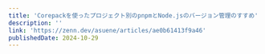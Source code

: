 ```yaml
---
title: 'Corepackを使ったプロジェクト別のpnpmとNode.jsのバージョン管理のすすめ'
description: ''
link: 'https://zenn.dev/asuene/articles/ae0b61413f9a46'
publishedDate: 2024-10-29
---
```


